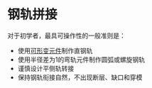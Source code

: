 # 钢轨拼接

对于初学者，最具可操作性的一般准则是：
- 使用[可形变元件](/glossary/adjustable-road.md)制作直钢轨
- 使用半径差为1的弯轨元件制作圆弧或螺旋钢轨
- 谨慎设计平侧轨转接
- 保持钢轨衔接自然，不出现断层、缺口和穿模
